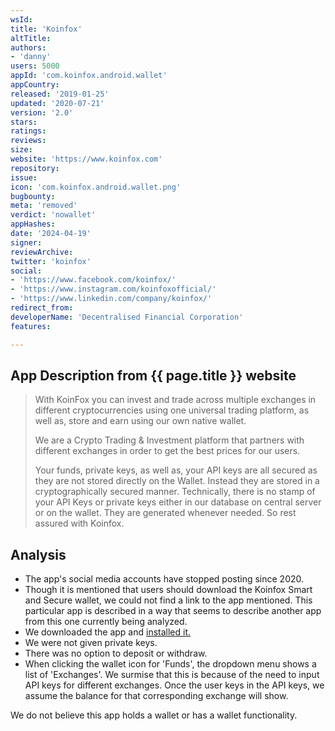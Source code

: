 ```yaml
---
wsId: 
title: 'Koinfox'
altTitle: 
authors:
- 'danny'
users: 5000
appId: 'com.koinfox.android.wallet'
appCountry: 
released: '2019-01-25'
updated: '2020-07-21'
version: '2.0'
stars: 
ratings: 
reviews: 
size: 
website: 'https://www.koinfox.com'
repository: 
issue: 
icon: 'com.koinfox.android.wallet.png'
bugbounty: 
meta: 'removed'
verdict: 'nowallet'
appHashes: 
date: '2024-04-19'
signer: 
reviewArchive: 
twitter: 'koinfox'
social:
- 'https://www.facebook.com/koinfox/'
- 'https://www.instagram.com/koinfoxofficial/'
- 'https://www.linkedin.com/company/koinfox/'
redirect_from: 
developerName: 'Decentralised Financial Corporation'
features: 

---
```


## App Description from {{ page.title }} website 

> With KoinFox you can invest and trade across multiple exchanges in different cryptocurrencies using one universal trading platform, as well as, store and earn using our own native wallet.
>
> We are a Crypto Trading & Investment platform that partners with different exchanges in order to get the best prices for our users.
>
> Your funds, private keys, as well as, your API keys are all secured as they are not stored directly on the Wallet. Instead they are stored in a cryptographically secured manner. Technically, there is no stamp of your API Keys or private keys either in our database on central server or on the wallet. They are generated whenever needed. So rest assured with Koinfox.

## Analysis 

- The app's social media accounts have stopped posting since 2020.
- Though it is mentioned that users should download the Koinfox Smart and Secure wallet, we could not find a link to the app mentioned. This particular app is described in a way that seems to describe another app from this one currently being analyzed. 
- We downloaded the app and [installed it.](https://twitter.com/BitcoinWalletz/status/1651831421407993858) 
- We were not given private keys. 
- There was no option to deposit or withdraw. 
- When clicking the wallet icon for 'Funds', the dropdown menu shows a list of 'Exchanges'. We surmise that this is because of the need to input API keys for different exchanges. Once the user keys in the API keys, we assume the balance for that corresponding exchange will show. 

We do not believe this app holds a wallet or has a wallet functionality.
